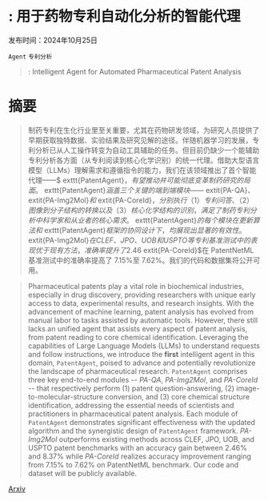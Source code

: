 # : 用于药物专利自动化分析的智能代理

发布时间：2024年10月25日

`Agent` `专利分析`

> : Intelligent Agent for Automated Pharmaceutical Patent Analysis

# 摘要

> 制药专利在生化行业里至关重要，尤其在药物研发领域，为研究人员提供了早期获取独特数据、实验结果及研究见解的途径。伴随机器学习的发展，专利分析已从人工操作转变为自动工具辅助的任务。但目前仍缺少一个能辅助专利分析各方面（从专利阅读到核心化学识别）的统一代理。借助大型语言模型（LLMs）理解需求和遵循指令的能力，我们在该领域推出了首个智能代理——$	exttt{PatentAgent}$，有望推动并可能彻底变革制药研究的局面。$	exttt{PatentAgent}$涵盖三个关键的端到端模块——$	extit{PA-QA}$、$	extit{PA-Img2Mol}$和$	extit{PA-CoreId}$，分别执行（1）专利问答、（2）图像到分子结构的转换以及（3）核心化学结构的识别，满足了制药专利分析中科学家和从业者的核心需求。$	exttt{PatentAgent}$的每个模块在更新算法和$	exttt{PatentAgent}$框架的协同设计下，均展现出显著的有效性。$	extit{PA-Img2Mol}$在 CLEF、JPO、UOB 和 USPTO 等专利基准测试中的表现优于现有方法，准确率提升了 2.46%至 8.37%，而$	extit{PA-CoreId}$在 PatentNetML 基准测试中的准确率提高了 7.15%至 7.62%。我们的代码和数据集将公开可用。

> Pharmaceutical patents play a vital role in biochemical industries, especially in drug discovery, providing researchers with unique early access to data, experimental results, and research insights. With the advancement of machine learning, patent analysis has evolved from manual labor to tasks assisted by automatic tools. However, there still lacks an unified agent that assists every aspect of patent analysis, from patent reading to core chemical identification. Leveraging the capabilities of Large Language Models (LLMs) to understand requests and follow instructions, we introduce the $\textbf{first}$ intelligent agent in this domain, $\texttt{PatentAgent}$, poised to advance and potentially revolutionize the landscape of pharmaceutical research. $\texttt{PatentAgent}$ comprises three key end-to-end modules -- $\textit{PA-QA}$, $\textit{PA-Img2Mol}$, and $\textit{PA-CoreId}$ -- that respectively perform (1) patent question-answering, (2) image-to-molecular-structure conversion, and (3) core chemical structure identification, addressing the essential needs of scientists and practitioners in pharmaceutical patent analysis. Each module of $\texttt{PatentAgent}$ demonstrates significant effectiveness with the updated algorithm and the synergistic design of $\texttt{PatentAgent}$ framework. $\textit{PA-Img2Mol}$ outperforms existing methods across CLEF, JPO, UOB, and USPTO patent benchmarks with an accuracy gain between 2.46% and 8.37% while $\textit{PA-CoreId}$ realizes accuracy improvement ranging from 7.15% to 7.62% on PatentNetML benchmark. Our code and dataset will be publicly available.

[Arxiv](https://arxiv.org/abs/2410.21312)